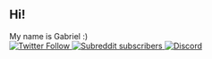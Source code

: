 ## Hi!
My name is Gabriel :) <br>
<a href="https://twitter.com/TheGemDev">
<img alt="Twitter Follow" src="https://img.shields.io/twitter/follow/TheGemDev?color=%2308A0E9&label=Follow&logo=twitter&logoColor=%2308A0E9&style=flat-square">
</a>
<a href="https://reddit.com/user/The_Gem_Dev">
  <img alt="Subreddit subscribers" src="https://img.shields.io/reddit/subreddit-subscribers/GDevelop?color=%23ff4500&label=Reddit&logo=reddit&logoColor=%23ff4500&style=flat-square">
</a>
<a href="https://discord.gg/bTdu5sr">
<img alt="Discord" src="https://img.shields.io/discord/712570994690359297?label=Discord&logo=discord&style=flat-square">
</a>



